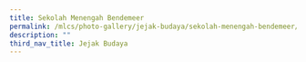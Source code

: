 ```yaml
---
title: Sekolah Menengah Bendemeer
permalink: /mlcs/photo-gallery/jejak-budaya/sekolah-menengah-bendemeer/
description: ""
third_nav_title: Jejak Budaya
---
```

